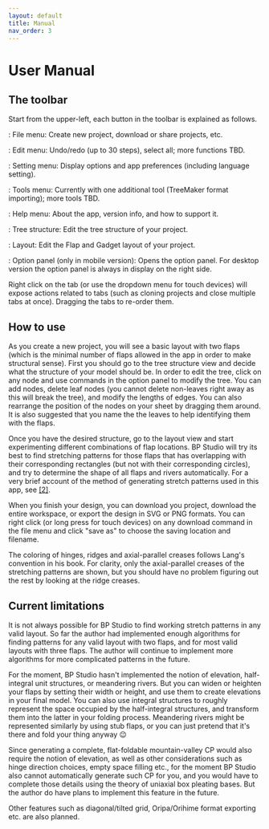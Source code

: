 ```yaml
---
layout: default
title: Manual
nav_order: 3
---
```


# User Manual

## The toolbar

Start from the upper-left, each button in the toolbar is explained as follows.

<i class="fas fa-file-alt fa-fw fa-lg"></i>
: File menu: Create new project, download or share projects, etc.

<i class="fas fa-pencil-ruler fa-fw fa-lg"></i>
: Edit menu: Undo/redo (up to 30 steps), select all; more functions TBD.

<i class="fas fa-tasks fa-fw fa-lg"></i>
: Setting menu: Display options and app preferences (including language setting).

<i class="fas fa-tools fa-fw fa-lg"></i>
: Tools menu: Currently with one additional tool (TreeMaker format importing); more tools TBD.

<i class="fas fa-question-circle fa-fw fa-lg"></i>
: Help menu: About the app, version info, and how to support it.

<i class="fas bp-tree fa-fw fa-lg"></i>
: Tree structure: Edit the tree structure of your project.

<i class="fas bp-layout fa-fw fa-lg"></i>
: Layout: Edit the Flap and Gadget layout of your project.

<i class="fas fa-sliders-h fa-fw fa-lg"></i>
: Option panel (only in mobile version): Opens the option panel. For desktop version the option panel is always in display on the right side.

Right click on the tab (or use the dropdown menu for touch devices)
will expose actions related to tabs (such as cloning projects and close multiple tabs at once).
Dragging the tabs to re-order them.

## How to use

As you create a new project, you will see a basic layout with two flaps
(which is the minimal number of flaps allowed in the app in order to make structural sense).
First you should go to the tree structure view and decide what the structure of your model should be.
In order to edit the tree, click on any node and use commands in the option panel to modify the tree.
You can add nodes, delete leaf nodes (you cannot delete non-leaves right away as this will break the tree),
and modify the lengths of edges.
You can also rearrange the position of the nodes on your sheet by dragging them around.
It is also suggested that you name the the leaves to help identifying them with the flaps.

Once you have the desired structure, go to the layout view and start experimenting different combinations of flap locations.
BP Studio will try its best to find stretching patterns for those flaps that has overlapping with their corresponding rectangles
(but not with their corresponding circles), and try to determine the shape of all flaps and rivers automatically.
For a very brief account of the method of generating stretch patterns used in this app, see [[2]](notes.html#b2).

When you finish your design, you can download you project, download the entire workspace, or export the design in SVG or PNG formats.
You can right click (or long press for touch devices) on any download command in the file menu and click "save as" to choose the saving location and filename.

The coloring of hinges, ridges and axial-parallel creases follows Lang's convention in his book.
For clarity, only the axial-parallel creases of the stretching patterns are shown,
but you should have no problem figuring out the rest by looking at the ridge creases.

## Current limitations

 It is not always possible for BP Studio to find working stretch patterns in any valid layout.
 So far the author had implemented enough algorithms for finding patterns for any valid layout with two flaps,
 and for most valid layouts with three flaps.
 The author will continue to implement more algorithms for more complicated patterns in the future.

For the moment, BP Studio hasn't implemented the notion of elevation, half-integral unit structures, or meandering rivers.
But you can widen or heighten your flaps by setting their width or height,
and use them to create elevations in your final model.
You can also use integral structures to roughly represent the space occupied by the half-integral structures,
and transform them into the latter in your folding process.
Meandering rivers might be represented similarly by using stub flaps,
or you can just pretend that it's there and fold your thing anyway 😉

Since generating a complete, flat-foldable mountain-valley CP would also require the notion of elevation,
as well as other considerations such as hinge direction choices, empty space filling etc.,
for the moment BP Studio also cannot automatically generate such CP for you,
and you would have to complete those details using the theory of uniaxial box pleating bases.
But the author do have plans to implement this feature in the future.

Other features such as diagonal/tilted grid, Oripa/Orihime format exporting etc. are also planned.
